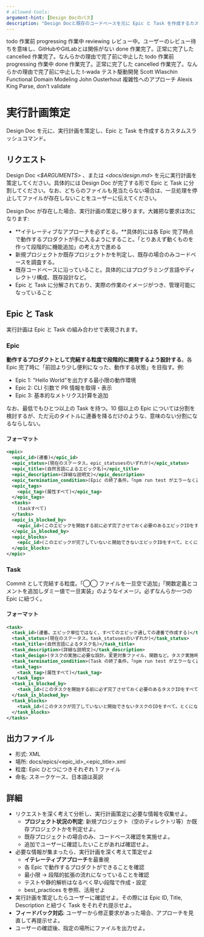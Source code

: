 ```yaml
---
# allowed-tools:
argument-hint: [Design Docのパス]
description: "Design Docと既存のコードベースを元に Epic と Task を作成するカスタムスラッシュコマンド。"
---
```


<defines>
  <epic_statuses>
    <item>
      <value>todo</value>
      <description>作業前</description>
    </item>
    <item>
      <value>progressing</value>
      <description>作業中</description>
    </item>
    <item>
      <value>reviewing</value>
      <description>レビュー中。ユーザーのレビュー待ちを意味し、GitHubやGitLabとは関係がない</description>
    </item>
    <item>
      <value>done</value>
      <description>作業完了。正常に完了した</description>
    </item>
    <item>
      <value>cancelled</value>
      <description>作業完了。なんらかの理由で完了前に中止した</description>
    </item>
  </epic_statuses>
  <task_statuses>
    <item>
      <value>todo</value>
      <description>作業前</description>
    </item>
    <item>
      <value>progressing</value>
      <description>作業中</description>
    </item>
    <item>
      <value>done</value>
      <description>作業完了。正常に完了した</description>
    </item>
    <item>
      <value>cancelled</value>
      <description>作業完了。なんらかの理由で完了前に中止した</description>
    </item>
  </task_statuses>
  <best_practices>
    <item>
      <owner>t-wada</owner>
      <advocate>テスト駆動開発</advocate>
    </item>
    <item>
      <owner>Scott Wlaschin</owner>
      <advocate>Functional Domain Modeling</advocate>
    </item>
    <item>
      <owner>John Ousterhout</owner>
      <advocate>複雑性へのアプローチ</advocate>
    </item>
    <item>
      <owner>Alexis King</owner>
      <advocate>Parse, don't validate</advocate>
    </item>
  </best_practices>
</defines>

# 実行計画策定

Design Doc を元に、実行計画を策定し、Epic と Task を作成するカスタムスラッシュコマンド。

## リクエスト

Design Doc <_$ARGUMENTS_> 、または <_docs/design.md_> を元に実行計画を策定してください。具体的には Design Doc が完了する形で Epic と Task に分割してください。なお、どちらのファイルも見当たらない場合は、一旦処理を停止してファイルが存在しないことをユーザーに伝えてください。

Design Doc が存在した場合、実行計画の策定に移ります。大雑把な要求は次になります:

- **イテレーティブなアプローチを必ずとる。**具体的には各 Epic 完了時点で動作するプロダクトが手に入るようにすること。「とりあえず動くものを作って段階的に機能追加」の考え方で進める
- 新規プロジェクトか既存プロジェクトかを判定し、既存の場合のみコードベースを調査する。
- 既存コードベースに沿っていること。具体的にはプログラミング言語やディレクトリ構成、既存設計など。
- Epic と Task に分解されており、実際の作業のイメージがつき、管理可能になっていること

## Epic と Task

実行計画は Epic と Task の組み合わせで表現されます。

### Epic

**動作するプロダクトとして完結する粒度で段階的に開発するよう設計する**。各 Epic 完了時に「前回より少し便利になった、動作する状態」を目指す。例:

- Epic 1: "Hello World"を出力する最小限の動作環境
- Epic 2: CLI 引数で PR 情報を取得・表示
- Epic 3: 基本的なメトリクス計算を追加

なお、最低でもひとつ以上の Task を持つ。10 個以上の Epic については分割を検討するが、ただ元のタイトルに連番を降るだけのような、意味のない分割になるならしない。

#### フォーマット

```xml
<epic>
  <epic_id>(連番)</epic_id>
  <epic_status>(現在のステータス。epic_statusesのいずれか)</epic_status>
  <epic_title>(自然言語によるエピック名)</epic_title>
  <epic_description>(詳細な説明文)</epic_description>
  <epic_termination_condition>(Epic の終了条件。「npm run test がエラーなく通る」など、具体的な完了条件を記載する)</epic_termination_condition>
  <epic_tags>
    <epic_tag>(属性すべて)</epic_tag>
  </epic_tags>
  <tasks>
    (taskすべて)
  </tasks>
  <epic_is_blocked_by>
    <epic_id>(このエピックを開始する前に必ず完了させておく必要のあるエピックIDをすべて。とくにない場合、親の epic_is_blocked_by も含め不要)</epic_id>
  </epic_is_blocked_by>
  <epic_blocks>
    <epic_id>(このエピックが完了していないと開始できないエピックIDをすべて。とくにない場合、親の epic_blocks も含め不要)</epic_id>
  </epic_blocks>
</epic>
```

### Task

Commit として完結する粒度。「◯◯ ファイルを一旦空で追加」「関数定義とコメントを追加しダミー値で一旦実装」のようなイメージ。必ずなんらか一つの Epic に紐づく。

#### フォーマット

```xml
<task>
  <task_id>(連番。エピック単位ではなく、すべてのエピック通しての連番で作成する)</task_id>
  <task_status>(現在のステータス。task_statusesのいずれか)</task_status>
  <task_title>(自然言語によるタスク名)</task_title>
  <task_description>(詳細な説明文)</task_description>
  <task_design>(タスクの実施に必要な設計。変更対象ファイル、関数など。タスク実施時に最新の実装を必ず確認する前提で、ここを確認すれば Design Doc を確認することなく大まかなイメージがつくようにする)</task_design>
  <task_termination_condition>(Task の終了条件。「npm run test がエラーなく通る」など、具体的な完了条件を記載する)</task_termination_condition>
  <task_tags>
    <task_tag>(属性すべて)</task_tag>
  </task_tags>
  <task_is_blocked_by>
    <task_id>(このタスクを開始する前に必ず完了させておく必要のあるタスクIDをすべて。とくにない場合、親の task_is_blocked_by も含め不要)</task_id>
  </task_is_blocked_by>
  <task_blocks>
    <task_id>(このタスクが完了していないと開始できないタスクのIDをすべて。とくにない場合、親の task_blocks も含め不要)</task_id>
  </task_blocks>
</tasks>
```

## 出力ファイル

- 形式: XML
- 場所: docs/epics/<epic_id>_<epic_title>.xml
- 粒度: Epic ひとつにつきそれぞれ 1 ファイル
- 命名: スネークケース、日本語は英訳

## 詳細

- リクエストを深く考えて分析し、実行計画策定に必要な情報を収集せよ。
  - **プロジェクト状況の判定**: 新規プロジェクト（空のディレクトリ等）か既存プロジェクトかを判定せよ。
  - 既存プロジェクトの場合のみ、コードベース確認を実施せよ。
  - 追加でユーザーに確認したいことがあれば確認せよ。
- 必要な情報が集まったら、実行計画を深く考えて策定せよ
  - **イテレーティブアプローチ**を最重視
  - 各 Epic で動作するプロダクトができることを確認
  - 最小限 → 段階的拡張の流れになっていることを確認
  - テストや静的解析はなるべく早い段階で作成・設定
  - best_practices を参照、活用せよ
- 実行計画を策定したらユーザーに確認せよ。その際には Epic ID, Title, Description と紐づく Task をそれぞれ提示せよ。
- **フィードバック対応**: ユーザーから修正要求があった場合、アプローチを見直して再提示せよ。
- ユーザーの確認後、指定の場所にファイルを出力せよ。
